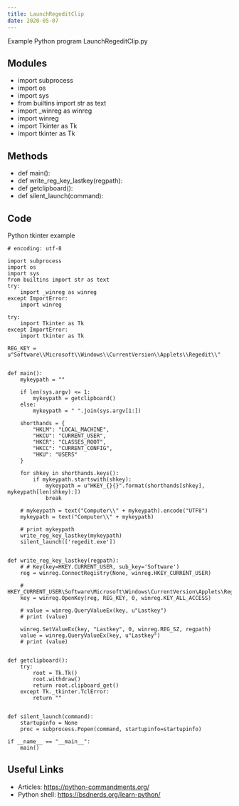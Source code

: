 ```yaml
---
title: LaunchRegeditClip
date: 2020-05-07
---
```

Example Python program LaunchRegeditClip.py

## Modules

* import subprocess
* import os
* import sys
* from builtins import str as text
* import _winreg as winreg
* import winreg
* import Tkinter as Tk
* import tkinter as Tk

## Methods

* def main():
* def write_reg_key_lastkey(regpath):
* def getclipboard():
* def silent_launch(command):

## Code

Python tkinter example

    # encoding: utf-8
    
    import subprocess
    import os
    import sys
    from builtins import str as text
    try:
        import _winreg as winreg
    except ImportError:
        import winreg
    
    try:
        import Tkinter as Tk
    except ImportError:
        import tkinter as Tk
    
    REG_KEY = u"Software\\Microsoft\\Windows\\CurrentVersion\\Applets\\Regedit\\"
    
    
    def main():
        mykeypath = ""
    
        if len(sys.argv) <= 1:
            mykeypath = getclipboard()
        else:
            mykeypath = " ".join(sys.argv[1:])
    
        shorthands = {   
            "HKLM": "LOCAL_MACHINE",
            "HKCU": "CURRENT_USER",
            "HKCR": "CLASSES_ROOT",
            "HKCC": "CURRENT_CONFIG",
            "HKU": "USERS"
        }
    
        for shkey in shorthands.keys():
            if mykeypath.startswith(shkey):
                mykeypath = u"HKEY_{}{}".format(shorthands[shkey], mykeypath[len(shkey):])
                break
    
        # mykeypath = text("Computer\\" + mykeypath).encode("UTF8")
        mykeypath = text("Computer\\" + mykeypath)
    
        # print mykeypath
        write_reg_key_lastkey(mykeypath)
        silent_launch(['regedit.exe'])
    
    
    def write_reg_key_lastkey(regpath):
        # # Key(key=HKEY.CURRENT_USER, sub_key='Software')
        reg = winreg.ConnectRegistry(None, winreg.HKEY_CURRENT_USER)
    
        # HKEY_CURRENT_USER\Software\Microsoft\Windows\CurrentVersion\Applets\Regedit
        key = winreg.OpenKey(reg, REG_KEY, 0, winreg.KEY_ALL_ACCESS)
    
        # value = winreg.QueryValueEx(key, u"Lastkey")
        # print (value)
    
        winreg.SetValueEx(key, "Lastkey", 0, winreg.REG_SZ, regpath)
        value = winreg.QueryValueEx(key, u"Lastkey")
        # print (value)
    
    
    def getclipboard():
        try:
            root = Tk.Tk()
            root.withdraw()
            return root.clipboard_get()
        except Tk._tkinter.TclError:
            return ""
    
    
    def silent_launch(command):
        startupinfo = None
        proc = subprocess.Popen(command, startupinfo=startupinfo)
    
    if __name__ == "__main__":
        main()
    

## Useful Links

- Articles: https://python-commandments.org/
- Python shell: https://bsdnerds.org/learn-python/
